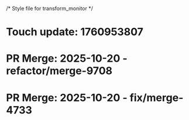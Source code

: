 /* Style file for transform_monitor */

# Touch update: 1760953807

# PR Merge: 2025-10-20 - refactor/merge-9708

# PR Merge: 2025-10-20 - fix/merge-4733

